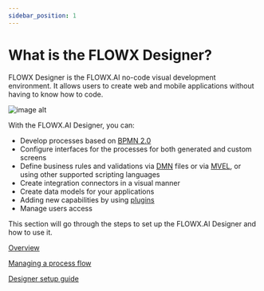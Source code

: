 ```yaml
---
sidebar_position: 1
---
```


# What is the FLOWX Designer?

FLOWX Designer is the FLOWX.AI no-code visual development environment. It allows users to create web and mobile applications without having to know how to code.

![image alt](https://s3.eu-west-1.amazonaws.com/docx.flowx.ai/2.14/flowx-designer.png#center)

With the FLOWX.AI Designer, you can:

* Develop processes based on [BPMN 2.0](../platform-overview/frameworks-and-standards/business-process-industry-standards/intro-to-bpmn)
* Configure interfaces for the processes for both generated and custom screens
* Define business rules and validations via [DMN](../platform-overview/frameworks-and-standards/business-process-industry-standards/intro-to-dmn.md) files or via [MVEL](../platform-overview/frameworks-and-standards/business-process-industry-standards/intro-to-mvel.md), or using other supported scripting languages
* Create integration connectors in a visual manner
* Create data models for your applications
* Adding new capabilities by using [plugins](../platform-deep-dive/plugins/plugins.md)
* Manage users access

This section will go through the steps to set up the FLOWX.AI Designer and how to use it.


[Overview](overview)

[Managing a process flow](managing-a-process-flow/)

[Designer setup guide](designer-setup-guide/)





